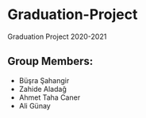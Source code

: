 # Graduation-Project
Graduation Project 2020-2021 
## Group Members:
  * Büşra Şahangir
  * Zahide Aladağ
  * Ahmet Taha Caner
  * Ali Günay

